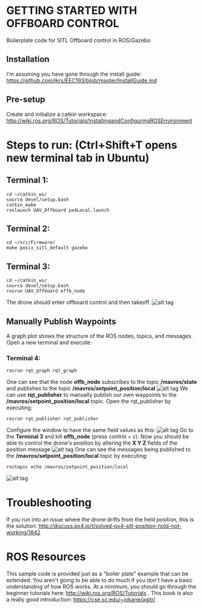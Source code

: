 # GETTING STARTED WITH OFFBOARD CONTROL
Boilerplate code for SITL Offboard control in ROS/Gazebo
## Installation
I'm assuming you have gone through the install guide: https://github.com/jkrs/EEC193/blob/master/InstallGuide.md

## Pre-setup
Create and initialize a catkin workspace: http://wiki.ros.org/ROS/Tutorials/InstallingandConfiguringROSEnvironment

# Steps to run: (Ctrl+Shift+T opens new terminal tab in Ubuntu)

## Terminal 1:
```
cd ~/catkin_ws/
source devel/setup.bash
catkin_make
roslaunch UAV_Offboard px4Local.launch 
```

## Terminal 2:
```
cd ~/src/Firmware/ 
make posix_sitl_default gazebo
```

## Terminal 3:
```
cd ~/catkin_ws/
source devel/setup.bash
rosrun UAV_Offboard offb_node
```
The drone should enter offboard control and then takeoff.
![alt tag](https://github.com/jkrs/EEC193/raw/master/UAV_Offboard/readme_resources/takeoff.gif)

## Manually Publish Waypoints
A graph plot shows the structure of the ROS nodes, topics, and messages.
Open a new terminal and execute:
### Terminal 4:
```
rosrun rqt_graph rqt_graph
```
One can see that the node **offb_node** subscribes to the topic **/mavros/state** and publishes to the topic **/mavros/setpoint_position/local**
![alt tag](https://github.com/jkrs/EEC193/raw/master/UAV_Offboard/readme_resources/rqt_graph.PNG)
We can use **rqt_publisher** to manually publish our own waypoints to the **/mavros/setpoint_position/local** topic. Open the rqt_publisher by executing:
```
rosrun rqt_publisher rqt_publisher
```
Configure the window to have the same field values as this:
![alt tag](https://github.com/jkrs/EEC193/raw/master/UAV_Offboard/readme_resources/rqt_publisher.png)
Go to the **Terminal 3** and kill **offb_node** (press control + c).  Now you should be able to control the drone's position by altering the **X Y Z** fields of the position message
![alt tag](https://github.com/jkrs/EEC193/raw/master/UAV_Offboard/readme_resources/pos_control.gif)
One can see the messages being published to the **/mavros/setpoint_position/local** topic by executing:
```
rostopic echo /mavros/setpoint_position/local
```
![alt tag](https://github.com/jkrs/EEC193/raw/master/UAV_Offboard/readme_resources/ros_topic_echo.PNG)

# Troubleshooting
If you run into an issue where the drone drifts from the held position, this is the solution: http://discuss.px4.io/t/solved-px4-sitl-position-hold-not-working/1842

# ROS Resources
This sample code is provided just as a "boiler plate" example that can be extended.  You aren't going to be able to do much if you don't have a basic understanding of how ROS works.  At a minimum, you should go through the beginner tutorials here: http://wiki.ros.org/ROS/Tutorials .  This book is also a really good introduction: https://cse.sc.edu/~jokane/agitr/







